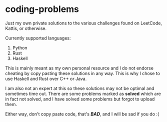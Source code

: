 # coding-problems
Just my own private solutions to the various challenges found on LeetCode, Kattis, or otherwise.

Currently supported languages:
1. Python
2. Rust
3. Haskell

This is mainly meant as my own personal resource and I do not endorse cheating by copy pasting these solutions in any way.
This is why I chose to use Haskell and Rust over C++ or Java.

I am also not an expert at this so these solutions may not be optimal and sometimes time out.
There are some problems marked as **solved** which are in fact not solved, and I have solved some problems but forgot to upload them.

Either way, don't copy paste code, that's ***BAD***, and I will be sad if you do :(

